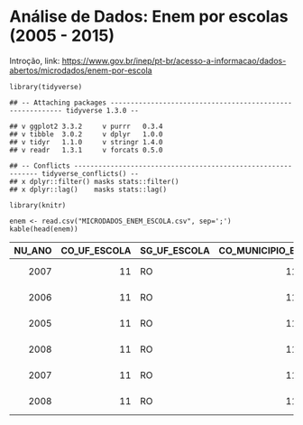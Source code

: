 **Análise de Dados: Enem por escolas (2005 - 2015)**
====================================================

Introção, link:
<a href="https://www.gov.br/inep/pt-br/acesso-a-informacao/dados-abertos/microdados/enem-por-escola" class="uri">https://www.gov.br/inep/pt-br/acesso-a-informacao/dados-abertos/microdados/enem-por-escola</a>

    library(tidyverse)

    ## -- Attaching packages ---------------------------------------------------------- tidyverse 1.3.0 --

    ## v ggplot2 3.3.2     v purrr   0.3.4
    ## v tibble  3.0.2     v dplyr   1.0.0
    ## v tidyr   1.1.0     v stringr 1.4.0
    ## v readr   1.3.1     v forcats 0.5.0

    ## -- Conflicts ------------------------------------------------------------- tidyverse_conflicts() --
    ## x dplyr::filter() masks stats::filter()
    ## x dplyr::lag()    masks stats::lag()

    library(knitr)

    enem <- read.csv("MICRODADOS_ENEM_ESCOLA.csv", sep=';')
    kable(head(enem))

<table style="width:100%;">
<colgroup>
<col style="width: 1%" />
<col style="width: 2%" />
<col style="width: 2%" />
<col style="width: 4%" />
<col style="width: 4%" />
<col style="width: 4%" />
<col style="width: 5%" />
<col style="width: 5%" />
<col style="width: 4%" />
<col style="width: 3%" />
<col style="width: 5%" />
<col style="width: 3%" />
<col style="width: 4%" />
<col style="width: 2%" />
<col style="width: 2%" />
<col style="width: 2%" />
<col style="width: 2%" />
<col style="width: 2%" />
<col style="width: 2%" />
<col style="width: 2%" />
<col style="width: 1%" />
<col style="width: 4%" />
<col style="width: 4%" />
<col style="width: 3%" />
<col style="width: 4%" />
<col style="width: 3%" />
<col style="width: 4%" />
</colgroup>
<thead>
<tr class="header">
<th style="text-align: right;">NU_ANO</th>
<th style="text-align: right;">CO_UF_ESCOLA</th>
<th style="text-align: left;">SG_UF_ESCOLA</th>
<th style="text-align: right;">CO_MUNICIPIO_ESCOLA</th>
<th style="text-align: left;">NO_MUNICIPIO_ESCOLA</th>
<th style="text-align: right;">CO_ESCOLA_EDUCACENSO</th>
<th style="text-align: left;">NO_ESCOLA_EDUCACENSO</th>
<th style="text-align: right;">TP_DEPENDENCIA_ADM_ESCOLA</th>
<th style="text-align: right;">TP_LOCALIZACAO_ESCOLA</th>
<th style="text-align: right;">NU_MATRICULAS</th>
<th style="text-align: right;">NU_PARTICIPANTES_NEC_ESP</th>
<th style="text-align: right;">NU_PARTICIPANTES</th>
<th style="text-align: right;">NU_TAXA_PARTICIPACAO</th>
<th style="text-align: right;">NU_MEDIA_CN</th>
<th style="text-align: right;">NU_MEDIA_CH</th>
<th style="text-align: right;">NU_MEDIA_LP</th>
<th style="text-align: right;">NU_MEDIA_MT</th>
<th style="text-align: right;">NU_MEDIA_RED</th>
<th style="text-align: right;">NU_MEDIA_OBJ</th>
<th style="text-align: right;">NU_MEDIA_TOT</th>
<th style="text-align: left;">INSE</th>
<th style="text-align: right;">PC_FORMACAO_DOCENTE</th>
<th style="text-align: right;">NU_TAXA_PERMANENCIA</th>
<th style="text-align: right;">NU_TAXA_APROVACAO</th>
<th style="text-align: right;">NU_TAXA_REPROVACAO</th>
<th style="text-align: right;">NU_TAXA_ABANDONO</th>
<th style="text-align: left;">PORTE_ESCOLA</th>
</tr>
</thead>
<tbody>
<tr class="odd">
<td style="text-align: right;">2007</td>
<td style="text-align: right;">11</td>
<td style="text-align: left;">RO</td>
<td style="text-align: right;">1100205</td>
<td style="text-align: left;">Porto Velho</td>
<td style="text-align: right;">11000058</td>
<td style="text-align: left;">CENTRO DE ENSINO CLASSE A</td>
<td style="text-align: right;">4</td>
<td style="text-align: right;">1</td>
<td style="text-align: right;">144</td>
<td style="text-align: right;">NA</td>
<td style="text-align: right;">140</td>
<td style="text-align: right;">NA</td>
<td style="text-align: right;">NA</td>
<td style="text-align: right;">NA</td>
<td style="text-align: right;">NA</td>
<td style="text-align: right;">NA</td>
<td style="text-align: right;">NA</td>
<td style="text-align: right;">NA</td>
<td style="text-align: right;">69.03</td>
<td style="text-align: left;"></td>
<td style="text-align: right;">NA</td>
<td style="text-align: right;">NA</td>
<td style="text-align: right;">91.9</td>
<td style="text-align: right;">8.1</td>
<td style="text-align: right;">0.0</td>
<td style="text-align: left;">Maior que 90 alunos</td>
</tr>
<tr class="even">
<td style="text-align: right;">2006</td>
<td style="text-align: right;">11</td>
<td style="text-align: left;">RO</td>
<td style="text-align: right;">1100205</td>
<td style="text-align: left;">Porto Velho</td>
<td style="text-align: right;">11000058</td>
<td style="text-align: left;">CENTRO DE ENSINO CLASSE A</td>
<td style="text-align: right;">4</td>
<td style="text-align: right;">1</td>
<td style="text-align: right;">184</td>
<td style="text-align: right;">NA</td>
<td style="text-align: right;">139</td>
<td style="text-align: right;">NA</td>
<td style="text-align: right;">NA</td>
<td style="text-align: right;">NA</td>
<td style="text-align: right;">NA</td>
<td style="text-align: right;">NA</td>
<td style="text-align: right;">NA</td>
<td style="text-align: right;">NA</td>
<td style="text-align: right;">57.82</td>
<td style="text-align: left;"></td>
<td style="text-align: right;">NA</td>
<td style="text-align: right;">NA</td>
<td style="text-align: right;">NA</td>
<td style="text-align: right;">NA</td>
<td style="text-align: right;">NA</td>
<td style="text-align: left;">Maior que 90 alunos</td>
</tr>
<tr class="odd">
<td style="text-align: right;">2005</td>
<td style="text-align: right;">11</td>
<td style="text-align: left;">RO</td>
<td style="text-align: right;">1100205</td>
<td style="text-align: left;">Porto Velho</td>
<td style="text-align: right;">11000058</td>
<td style="text-align: left;">CENTRO DE ENSINO CLASSE A</td>
<td style="text-align: right;">4</td>
<td style="text-align: right;">1</td>
<td style="text-align: right;">220</td>
<td style="text-align: right;">NA</td>
<td style="text-align: right;">145</td>
<td style="text-align: right;">NA</td>
<td style="text-align: right;">NA</td>
<td style="text-align: right;">NA</td>
<td style="text-align: right;">NA</td>
<td style="text-align: right;">NA</td>
<td style="text-align: right;">NA</td>
<td style="text-align: right;">NA</td>
<td style="text-align: right;">64.83</td>
<td style="text-align: left;"></td>
<td style="text-align: right;">NA</td>
<td style="text-align: right;">NA</td>
<td style="text-align: right;">86.5</td>
<td style="text-align: right;">12.4</td>
<td style="text-align: right;">1.1</td>
<td style="text-align: left;">Maior que 90 alunos</td>
</tr>
<tr class="even">
<td style="text-align: right;">2008</td>
<td style="text-align: right;">11</td>
<td style="text-align: left;">RO</td>
<td style="text-align: right;">1100205</td>
<td style="text-align: left;">Porto Velho</td>
<td style="text-align: right;">11000058</td>
<td style="text-align: left;">CENTRO DE ENSINO CLASSE A</td>
<td style="text-align: right;">4</td>
<td style="text-align: right;">1</td>
<td style="text-align: right;">186</td>
<td style="text-align: right;">NA</td>
<td style="text-align: right;">171</td>
<td style="text-align: right;">NA</td>
<td style="text-align: right;">NA</td>
<td style="text-align: right;">NA</td>
<td style="text-align: right;">NA</td>
<td style="text-align: right;">NA</td>
<td style="text-align: right;">72.16</td>
<td style="text-align: right;">60.02</td>
<td style="text-align: right;">NA</td>
<td style="text-align: left;"></td>
<td style="text-align: right;">NA</td>
<td style="text-align: right;">NA</td>
<td style="text-align: right;">90.3</td>
<td style="text-align: right;">9.7</td>
<td style="text-align: right;">0.0</td>
<td style="text-align: left;">Maior que 90 alunos</td>
</tr>
<tr class="odd">
<td style="text-align: right;">2007</td>
<td style="text-align: right;">11</td>
<td style="text-align: left;">RO</td>
<td style="text-align: right;">1100205</td>
<td style="text-align: left;">Porto Velho</td>
<td style="text-align: right;">11000171</td>
<td style="text-align: left;">CENTRO EDUCACIONAL MOJUCA</td>
<td style="text-align: right;">4</td>
<td style="text-align: right;">1</td>
<td style="text-align: right;">19</td>
<td style="text-align: right;">NA</td>
<td style="text-align: right;">12</td>
<td style="text-align: right;">NA</td>
<td style="text-align: right;">NA</td>
<td style="text-align: right;">NA</td>
<td style="text-align: right;">NA</td>
<td style="text-align: right;">NA</td>
<td style="text-align: right;">NA</td>
<td style="text-align: right;">NA</td>
<td style="text-align: right;">58.84</td>
<td style="text-align: left;"></td>
<td style="text-align: right;">NA</td>
<td style="text-align: right;">NA</td>
<td style="text-align: right;">74.2</td>
<td style="text-align: right;">21.0</td>
<td style="text-align: right;">4.8</td>
<td style="text-align: left;">De 1 a 30 alunos</td>
</tr>
<tr class="even">
<td style="text-align: right;">2008</td>
<td style="text-align: right;">11</td>
<td style="text-align: left;">RO</td>
<td style="text-align: right;">1100205</td>
<td style="text-align: left;">Porto Velho</td>
<td style="text-align: right;">11000171</td>
<td style="text-align: left;">CENTRO EDUCACIONAL MOJUCA</td>
<td style="text-align: right;">4</td>
<td style="text-align: right;">1</td>
<td style="text-align: right;">33</td>
<td style="text-align: right;">NA</td>
<td style="text-align: right;">13</td>
<td style="text-align: right;">NA</td>
<td style="text-align: right;">NA</td>
<td style="text-align: right;">NA</td>
<td style="text-align: right;">NA</td>
<td style="text-align: right;">NA</td>
<td style="text-align: right;">59.81</td>
<td style="text-align: right;">42.49</td>
<td style="text-align: right;">NA</td>
<td style="text-align: left;"></td>
<td style="text-align: right;">NA</td>
<td style="text-align: right;">NA</td>
<td style="text-align: right;">79.1</td>
<td style="text-align: right;">17.9</td>
<td style="text-align: right;">3.0</td>
<td style="text-align: left;">De 31 a 60 alunos</td>
</tr>
</tbody>
</table>
